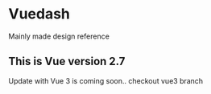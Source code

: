 # Vuedash

Mainly made design reference

## This is Vue version 2.7

Update with Vue 3 is coming soon.. checkout vue3 branch
